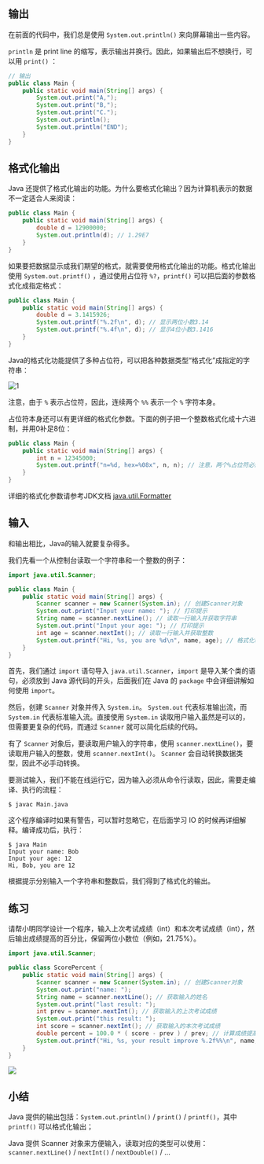 ## 输出

在前面的代码中，我们总是使用 `System.out.println()` 来向屏幕输出一些内容。

`println` 是 print line 的缩写，表示输出并换行。因此，如果输出后不想换行，可以用 `print()` ：

```java
// 输出
public class Main {
    public static void main(String[] args) {
        System.out.print("A,");
        System.out.print("B,");
        System.out.print("C.");
        System.out.println();
        System.out.println("END");
    }
}
```

## 格式化输出

Java 还提供了格式化输出的功能。为什么要格式化输出？因为计算机表示的数据不一定适合人来阅读：

```java
public class Main {
    public static void main(String[] args) {
        double d = 12900000;
        System.out.println(d); // 1.29E7
    }
}
```

如果要把数据显示成我们期望的格式，就需要使用格式化输出的功能。格式化输出使用 `System.out.printf()` ，通过使用占位符 `%?`，`printf()` 可以把后面的参数格式化成指定格式：

```java
public class Main {
    public static void main(String[] args) {
        double d = 3.1415926;
        System.out.printf("%.2f\n", d); // 显示两位小数3.14
        System.out.printf("%.4f\n", d); // 显示4位小数3.1416
    }
}
```

Java的格式化功能提供了多种占位符，可以把各种数据类型“格式化”成指定的字符串：

![1](https://cdn.gxmnzl.xyz//img/202206021522230.png)

注意，由于 `%` 表示占位符，因此，连续两个 `%%` 表示一个 `%` 字符本身。

占位符本身还可以有更详细的格式化参数。下面的例子把一个整数格式化成十六进制，并用0补足8位：

```java
public class Main {
    public static void main(String[] args) {
        int n = 12345000;
        System.out.printf("n=%d, hex=%08x", n, n); // 注意，两个%占位符必须传入两个数
    }
}
```

详细的格式化参数请参考JDK文档 [java.util.Formatter](https://docs.oracle.com/en/java/javase/11/docs/api/java.base/java/util/Formatter.html#syntax)



## 输入

和输出相比，Java的输入就要复杂得多。

我们先看一个从控制台读取一个字符串和一个整数的例子：

```java
import java.util.Scanner;

public class Main {
    public static void main(String[] args) {
        Scanner scanner = new Scanner(System.in); // 创建Scanner对象
        System.out.print("Input your name: "); // 打印提示
        String name = scanner.nextLine(); // 读取一行输入并获取字符串
        System.out.print("Input your age: "); // 打印提示
        int age = scanner.nextInt(); // 读取一行输入并获取整数
        System.out.printf("Hi, %s, you are %d\n", name, age); // 格式化输出
    }
}
```

首先，我们通过 `import` 语句导入 `java.util.Scanner`，`import` 是导入某个类的语句，必须放到 Java 源代码的开头，后面我们在 Java 的 `package` 中会详细讲解如何使用 `import`。

然后，创建 `Scanner` 对象并传入 `System.in`。 `System.out` 代表标准输出流，而 `System.in` 代表标准输入流。直接使用 `System.in` 读取用户输入虽然是可以的，但需要更复杂的代码，而通过 `Scanner` 就可以简化后续的代码。

有了 `Scanner` 对象后，要读取用户输入的字符串，使用 `scanner.nextLine()`，要读取用户输入的整数，使用 `scanner.nextInt()`。 `Scanner` 会自动转换数据类型，因此不必手动转换。

要测试输入，我们不能在线运行它，因为输入必须从命令行读取，因此，需要走编译、执行的流程：

```
$ javac Main.java
```

这个程序编译时如果有警告，可以暂时忽略它，在后面学习 IO 的时候再详细解释。编译成功后，执行：

```
$ java Main
Input your name: Bob
Input your age: 12
Hi, Bob, you are 12
```

根据提示分别输入一个字符串和整数后，我们得到了格式化的输出。


## 练习

请帮小明同学设计一个程序，输入上次考试成绩（int）和本次考试成绩（int），然后输出成绩提高的百分比，保留两位小数位（例如，21.75%）。

```java
import java.util.Scanner;

public class ScorePercent {
    public static void main(String[] args) {
        Scanner scanner = new Scanner(System.in); // 创建Scanner对象
        System.out.print("name: "); 
        String name = scanner.nextLine(); // 获取输入的姓名
        System.out.print("last result: ");
        int prev = scanner.nextInt(); // 获取输入的上次考试成绩
        System.out.print("this result: ");
        int score = scanner.nextInt(); // 获取输入的本次考试成绩
        double percent = 100.0 * ( score - prev ) / prev; // 计算成绩提高的百分比
        System.out.printf("Hi, %s, your result improve %.2f%%\n", name, percent); // %.2f保留两位小数
    }
}
```


![](https://cdn.gxmnzl.xyz//img/202206021600017.png)

## 小结

Java 提供的输出包括：`System.out.println()` / `print()` / `printf()`，其中 `printf()` 可以格式化输出；

Java 提供 Scanner 对象来方便输入，读取对应的类型可以使用：`scanner.nextLine()` / `nextInt()` / `nextDouble()` / ...
